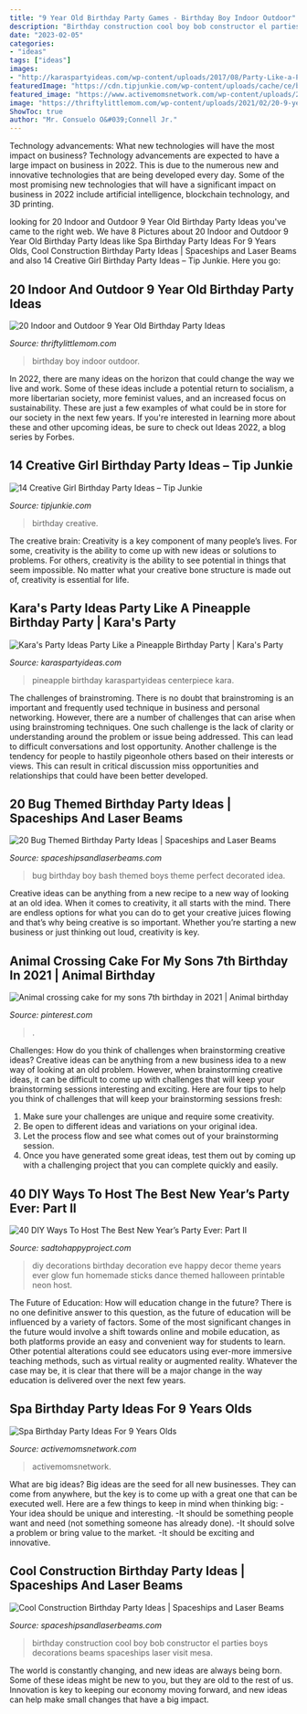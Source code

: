 ```yaml
---
title: "9 Year Old Birthday Party Games - Birthday Boy Indoor Outdoor"
description: "Birthday construction cool boy bob constructor el parties boys decorations beams spaceships laser visit mesa"
date: "2023-02-05"
categories:
- "ideas"
tags: ["ideas"]
images:
- "http://karaspartyideas.com/wp-content/uploads/2017/08/Party-Like-a-Pineapple-Birthday-Party-via-Karas-Party-Ideas-KarasPartyIdeas.com2_.jpg"
featuredImage: "https://cdn.tipjunkie.com/wp-content/uploads/cache/ce/b4/ceb4db3fa2be58040597ea790033fdac.jpg"
featured_image: "https://www.activemomsnetwork.com/wp-content/uploads/2020/08/Spa-birthday-party.jpg"
image: "https://thriftylittlemom.com/wp-content/uploads/2021/02/20-9-year-old-birthday-party-ideas-683x1024.jpg"
ShowToc: true
author: "Mr. Consuelo O&#039;Connell Jr."
---
```



Technology advancements: What new technologies will have the most impact on business?
Technology advancements are expected to have a large impact on business in 2022. This is due to the numerous new and innovative technologies that are being developed every day. Some of the most promising new technologies that will have a significant impact on business in 2022 include artificial intelligence, blockchain technology, and 3D printing.

	

		
looking for 20 Indoor and Outdoor 9 Year Old Birthday Party Ideas you've came to the right web. We have 8 Pictures about 20 Indoor and Outdoor 9 Year Old Birthday Party Ideas like Spa Birthday Party Ideas For 9 Years Olds, Cool Construction Birthday Party Ideas | Spaceships and Laser Beams and also 14 Creative Girl Birthday Party Ideas – Tip Junkie. Here you go:
		
    
## 20 Indoor And Outdoor 9 Year Old Birthday Party Ideas

<img loading=lazy src="https://thriftylittlemom.com/wp-content/uploads/2021/02/20-9-year-old-birthday-party-ideas-683x1024.jpg" onerror="this.onerror=null;this.src='https://tse3.mm.bing.net/th?id=OIP.8QMccCcBpWdbrZxKn-2XWwHaLH&amp;pid=15.1';" alt="20 Indoor and Outdoor 9 Year Old Birthday Party Ideas">

_Source: thriftylittlemom.com_

>birthday boy indoor outdoor. 

	

In 2022, there are many ideas on the horizon that could change the way we live and work. Some of these ideas include a potential return to socialism, a more libertarian society, more feminist values, and an increased focus on sustainability. These are just a few examples of what could be in store for our society in the next few years. If you're interested in learning more about these and other upcoming ideas, be sure to check out Ideas 2022, a blog series by Forbes.

    
## 14 Creative Girl Birthday Party Ideas – Tip Junkie

<img loading=lazy src="https://cdn.tipjunkie.com/wp-content/uploads/cache/ce/b4/ceb4db3fa2be58040597ea790033fdac.jpg" onerror="this.onerror=null;this.src='https://tse3.mm.bing.net/th?id=OIP.I4c594Ys5VLbS7_N-xxYXAHaLH&amp;pid=15.1';" alt="14 Creative Girl Birthday Party Ideas – Tip Junkie">

_Source: tipjunkie.com_

>birthday creative. 

	

The creative brain:
Creativity is a key component of many people’s lives. For some, creativity is the ability to come up with new ideas or solutions to problems. For others, creativity is the ability to see potential in things that seem impossible. No matter what your creative bone structure is made out of, creativity is essential for life.

    
## Kara&#039;s Party Ideas Party Like A Pineapple Birthday Party | Kara&#039;s Party

<img loading=lazy src="http://karaspartyideas.com/wp-content/uploads/2017/08/Party-Like-a-Pineapple-Birthday-Party-via-Karas-Party-Ideas-KarasPartyIdeas.com2_.jpg" onerror="this.onerror=null;this.src='https://tse4.mm.bing.net/th?id=OIP.UgLiU_32nHXxt7gktNPxDAHaJ3&amp;pid=15.1';" alt="Kara&#039;s Party Ideas Party Like a Pineapple Birthday Party | Kara&#039;s Party">

_Source: karaspartyideas.com_

>pineapple birthday karaspartyideas centerpiece kara. 

	

The challenges of brainstroming.
There is no doubt that brainstroming is an important and frequently used technique in business and personal networking. However, there are a number of challenges that can arise when using brainstroming techniques. One such challenge is the lack of clarity or understanding around the problem or issue being addressed. This can lead to difficult conversations and lost opportunity. Another challenge is the tendency for people to hastily pigeonhole others based on their interests or views. This can result in critical discussion miss opportunities and relationships that could have been better developed.

    
## 20 Bug Themed Birthday Party Ideas | Spaceships And Laser Beams

<img loading=lazy src="http://spaceshipsandlaserbeams.com/wp-content/uploads/2014/05/Boys-Bug-Bash-Birthday-Party-Decoration-Ideas.jpg" onerror="this.onerror=null;this.src='https://tse1.mm.bing.net/th?id=OIP.1M_pn3jjrbnnw4XbK7djEwHaLG&amp;pid=15.1';" alt="20 Bug Themed Birthday Party Ideas | Spaceships and Laser Beams">

_Source: spaceshipsandlaserbeams.com_

>bug birthday boy bash themed boys theme perfect decorated idea. 

	

Creative ideas can be anything from a new recipe to a new way of looking at an old idea. When it comes to creativity, it all starts with the mind. There are endless options for what you can do to get your creative juices flowing and that’s why being creative is so important. Whether you’re starting a new business or just thinking out loud, creativity is key.

    
## Animal Crossing Cake For My Sons 7th Birthday In 2021 | Animal Birthday

<img loading=lazy src="https://i.pinimg.com/736x/5a/fc/e0/5afce06c1b4d9901e3662ffdeda5ae76.jpg" onerror="this.onerror=null;this.src='https://tse4.mm.bing.net/th?id=OIP._agYkbXVZamSA_MUc8_PoQHaIk&amp;pid=15.1';" alt="Animal crossing cake for my sons 7th birthday in 2021 | Animal birthday">

_Source: pinterest.com_

>. 

	

Challenges: How do you think of challenges when brainstorming creative ideas?
Creative ideas can be anything from a new business idea to a new way of looking at an old problem. However, when brainstorming creative ideas, it can be difficult to come up with challenges that will keep your brainstorming sessions interesting and exciting. Here are four tips to help you think of challenges that will keep your brainstorming sessions fresh: 
1) Make sure your challenges are unique and require some creativity.
2) Be open to different ideas and variations on your original idea.
3) Let the process flow and see what comes out of your brainstorming session.
4) Once you have generated some great ideas, test them out by coming up with a challenging project that you can complete quickly and easily.

    
## 40 DIY Ways To Host The Best New Year’s Party Ever: Part II

<img loading=lazy src="http://sadtohappyproject.com/wp-content/uploads/2014/12/diy-new-year-party-decorations-birthday-party-decorations-ideas18.jpg" onerror="this.onerror=null;this.src='https://tse2.mm.bing.net/th?id=OIP.o9Nc2ChZElrNrT0siW87FQHaLE&amp;pid=15.1';" alt="40 DIY Ways To Host The Best New Year’s Party Ever: Part II">

_Source: sadtohappyproject.com_

>diy decorations birthday decoration eve happy decor theme years ever glow fun homemade sticks dance themed halloween printable neon host. 

	

The Future of Education: How will education change in the future?
There is no one definitive answer to this question, as the future of education will be influenced by a variety of factors. Some of the most significant changes in the future would involve a shift towards online and mobile education, as both platforms provide an easy and convenient way for students to learn. Other potential alterations could see educators using ever-more immersive teaching methods, such as virtual reality or augmented reality. Whatever the case may be, it is clear that there will be a major change in the way education is delivered over the next few years.

    
## Spa Birthday Party Ideas For 9 Years Olds

<img loading=lazy src="https://www.activemomsnetwork.com/wp-content/uploads/2020/08/Spa-birthday-party.jpg" onerror="this.onerror=null;this.src='https://tse4.mm.bing.net/th?id=OIP.gn8yApe2VuWaA_QhKpfJ6gHaE8&amp;pid=15.1';" alt="Spa Birthday Party Ideas For 9 Years Olds">

_Source: activemomsnetwork.com_

>activemomsnetwork. 

	

What are big ideas?
Big ideas are the seed for all new businesses. They can come from anywhere, but the key is to come up with a great one that can be executed well. Here are a few things to keep in mind when thinking big: 
-Your idea should be unique and interesting. 
-It should be something people want and need (not something someone has already done). 
-It should solve a problem or bring value to the market. 
-It should be exciting and innovative.

    
## Cool Construction Birthday Party Ideas | Spaceships And Laser Beams

<img loading=lazy src="http://spaceshipsandlaserbeams.com/wp-content/uploads/2015/09/cool-construction-birthday-party-ideas-3944.jpg" onerror="this.onerror=null;this.src='https://tse3.mm.bing.net/th?id=OIP.HCr6737FwegB5EzDRohKhgHaLH&amp;pid=15.1';" alt="Cool Construction Birthday Party Ideas | Spaceships and Laser Beams">

_Source: spaceshipsandlaserbeams.com_

>birthday construction cool boy bob constructor el parties boys decorations beams spaceships laser visit mesa. 

	

The world is constantly changing, and new ideas are always being born. Some of these ideas might be new to you, but they are old to the rest of us. Innovation is key to keeping our economy moving forward, and new ideas can help make small changes that have a big impact.

